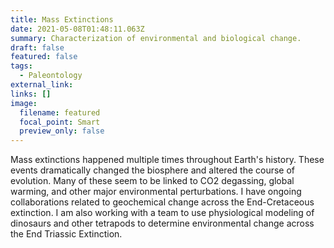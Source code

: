 ```yaml
---
title: Mass Extinctions
date: 2021-05-08T01:48:11.063Z
summary: Characterization of environmental and biological change.
draft: false
featured: false
tags:
  - Paleontology
external_link:
links: []
image:
  filename: featured
  focal_point: Smart
  preview_only: false
---
```

Mass extinctions happened multiple times throughout Earth's history. These events dramatically changed the biosphere and altered the course of evolution. Many of these seem to be linked to CO2 degassing, global warming, and other major environmental perturbations. I have ongoing collaborations related to geochemical change across the End-Cretaceous extinction. I am also working with a team to use physiological modeling of dinosaurs and other tetrapods to determine environmental change across the End Triassic Extinction.